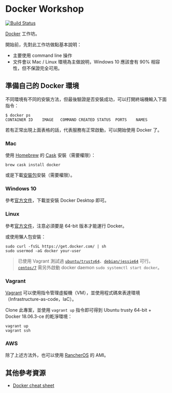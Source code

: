 # Docker Workshop

[![Build Status](https://travis-ci.com/104corp/docker-workshop.svg?branch=master)](https://travis-ci.com/104corp/docker-workshop)

[Docker](https://www.docker.com/) 工作坊。

開始前，先對此工作坊做點基本說明：

* 主要使用 command line 操作
* 文件會以 Mac / Linux 環境為主做說明，Windows 10 應該會有 90% 相容性，但不保證完全可用。

## 準備自己的 Docker 環境

不同環境有不同的安裝方法，但最後驗證是否安裝成功，可以打開終端機輸入下面指令：

```
$ docker ps
CONTAINER ID    IMAGE   COMMAND CREATED STATUS  PORTS    NAMES
```

若有正常出現上面表格的話，代表服務有正常啟動，可以開始使用 Docker 了。

### Mac

使用 [Homebrew](https://docs.brew.sh/Installation) 的 [Cask](https://github.com/Homebrew/homebrew-cask) 安裝（需要權限）：

```
brew cask install docker
```

或是下載[安裝包](https://hub.docker.com/editions/community/docker-ce-desktop-mac)安裝（需要權限）。

### Windows 10

參考[官方文件](https://docs.docker.com/docker-for-windows/)，下載並安裝 Docker Desktop 即可。

### Linux

參考[官方文件](https://docs.docker.com/install/)，注意必須要是 64-bit 版本才能運行 Docker。

或使用懶人包安裝：

```
sudo curl -fsSL https://get.docker.com/ | sh
sudo usermod -aG docker your-user
```

> 已使用 Vagrant 測試過 [`ubuntu/trusty64`](https://app.vagrantup.com/ubuntu/boxes/trusty64)、[`debian/jessie64`](https://app.vagrantup.com/debian/boxes/jessie64) 可行。[`centos/7`](https://app.vagrantup.com/centos/boxes/7) 需另外啟動 docker daemon `sudo systemctl start docker`。

### Vagrant

[Vagrant](https://www.vagrantup.com/) 可以使用指令管理虛擬機（VM），並使用程式碼來表達環境（Infrastructure-as-code，IaC）。

Clone 此專案，並使用 `vagrant up` 指令即可得到 Ubuntu trusty 64-bit + Docker 18.06.3-ce 的乾淨環境：

```
vagrant up
vagrant ssh
```

### AWS

除了上述方法外，也可以使用 [RancherOS](https://github.com/rancher/os) 的 AMI。

## 其他參考資源

* [Docker cheat sheet](https://github.com/wsargent/docker-cheat-sheet)
